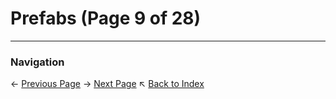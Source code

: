 # Prefabs (Page 9 of 28)

---
### Navigation
← [Previous Page](../Prefabs/page_8.md)
→ [Next Page](../Prefabs/page_10.md)
↖ [Back to Index](../README.md)
